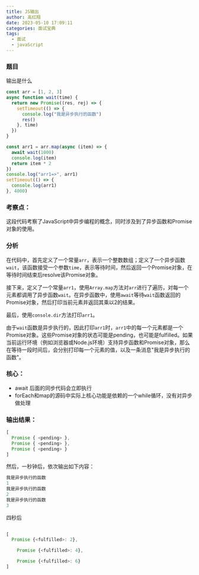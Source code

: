 ```yaml
---
title: JS输出
author: 高红翔
date: 2023-05-10 17:09:11
categories: 面试宝典
tags:
  - 面试
  - javaScript
---
```


### **题目**

输出是什么

```js
const arr = [1, 2, 3]
async function wait(time) {
  return new Promise((res, rej) => {
    setTimeout(() => {
      console.log("我是异步执行的函数")
      res()
    }, time)
  })
}

const arr1 = arr.map(async (item) => {
  await wait(1000)
  console.log(item)
  return item * 2
})
console.log("arr1=>", arr1)
setTimeout(() => {
  console.log(arr1)
}, 4000)
```

### 考察点：

这段代码考察了JavaScript中异步编程的概念，同时涉及到了异步函数和Promise对象的使用。

### 分析

在代码中，首先定义了一个常量`arr`，表示一个整数数组；定义了一个异步函数`wait`，该函数接受一个参数`time`，表示等待时间，然后返回一个Promise对象，在等待时间结束后resolve该Promise对象。

接下来，定义了一个常量`arr1`，使用`Array.map`方法对`arr`进行了遍历，对每一个元素都调用了异步函数`wait`。在异步函数中，使用`await`等待`wait`函数返回的Promise对象，然后打印当前元素并返回其乘以2的结果。

最后，使用`console.dir`方法打印`arr1`。

由于`wait`函数是异步执行的，因此打印`arr1`时，`arr1`中的每一个元素都是一个Promise对象。这些Promise对象的状态可能是pending，也可能是fulfilled。如果当前运行环境（例如浏览器或Node.js环境）支持异步函数和Promise对象，那么在等待一段时间后，会分别打印每一个元素的值，以及一条消息"我是异步执行的函数"。

### **核心：**

- await 后面的同步代码会立即执行
- forEach和map的源码中实际上核心功能是依赖的一个while循环，没有对异步做处理

### 输出结果：

```js
[
  Promise { <pending> },
  Promise { <pending> },
  Promise { <pending> }
]
```

然后，一秒钟后，依次输出如下内容：

```js
我是异步执行的函数
1
我是异步执行的函数
2
我是异步执行的函数
3

```

四秒后

```js
 
[
  Promise {<fulfilled>: 2},

	Promise {<fulfilled>: 4},

	Promise {<fulfilled>: 6}
]
```

